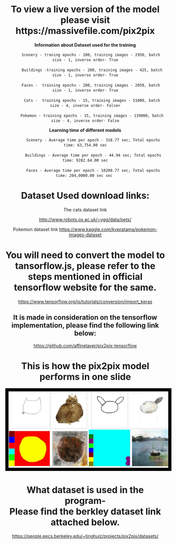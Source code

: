 <center> 
  <h1> To view a live version of the model please visit https://massivefile.com/pix2pix </h1>

  <b> Information about Dataset used for the training </b>
         
         Scenery - traning epochs - 200, training images - 2950, batch size - 1, inverse order- True

          Buildings -training epochs - 200, training images - 425, batch size - 1, inverse order- True

         Faces -  training epochs - 200, training images - 2050, batch size - 1, inverse order- True

          Cats -  training epochs - 15, training images - 51000, batch size - 4, inverse order- False>

          Pokemon - training epochs - 15, training images - 139000, batch size - 4, inverse order- False

  <b> Learning time of different models </b>
       
           Scenery - Average time per epoch - 318.77 sec; Total epochs time: 63,754.00 sec

           Buildings - Average time per epoch - 44.94 sec; Total epochs time: 9282.64.00 sec

           Faces - Average time per epoch - 10200.77 sec; Total epochs time: 204,0000.00 sec sec 
  
   # Dataset Used download links:
  The cats dataset link
  
  http://www.robots.ox.ac.uk/~vgg/data/pets/
  
   Pokemon dataset link
   https://www.kaggle.com/kvpratama/pokemon-images-dataset

  
# You will need to convert the model to tansorflow.js, please refer to the steps mentioned in official tensorflow website for the same.
  https://www.tensorflow.org/js/tutorials/conversion/import_keras

## It is made in consideration on the tensorflow implementation, please find the following link below:
https://github.com/affinelayer/pix2pix-tensorflow
  
# This is how the pix2pix model performs in one slide 
<img src="https://github.com/Karan36k/pix2pix/blob/main/pix2pix.gif" style= "border: 10px solid black">

# What dataset is used in the program-<br>Please find the berkley dataset link attached below.
https://people.eecs.berkeley.edu/~tinghuiz/projects/pix2pix/datasets/
  
 

</center>
